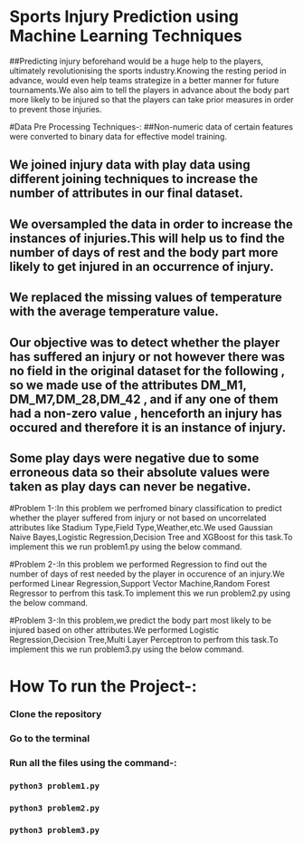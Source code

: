 

# Sports Injury Prediction using Machine Learning Techniques

##Predicting injury beforehand would be a huge help to the players, ultimately revolutionising the sports industry.Knowing the resting period in advance, would even help teams strategize in a better manner for future tournaments.We also aim to tell the players in advance about the body part more likely to be injured so that the players can take prior measures in order to prevent those injuries.

#Data Pre Processing Techniques-:
##Non-numeric data of certain features were converted to binary data for effective model training.
## We joined injury data with play data using different joining techniques to increase the number of attributes in our final dataset.

## We oversampled the data in order to increase the instances of injuries.This will help us to find the number of days of rest and the body part more likely to get injured in an occurrence of injury.

## We replaced the missing values of temperature with the average temperature value. 

## Our objective was to detect whether the player has suffered an injury or not however there was no field in the original dataset for the following , so we made use of the attributes DM_M1, DM_M7,DM_28,DM_42 , and if any one of them had a non-zero value , henceforth an injury has occured and therefore it is an instance of injury.

## Some play days were negative due to some erroneous data so their absolute values were taken as play days can never be negative.


#Problem 1-:In this problem we perfromed binary classification to predict whether the player suffered from injury or not based on uncorrelated attributes like Stadium Type,Field Type,Weather,etc.We used Gaussian Naive Bayes,Logistic Regression,Decision Tree and XGBoost for this task.To implement this we run problem1.py using the below command.

#Problem 2-:In this problem we performed Regression to find out the number of days of rest needed by the player in occurence of an injury.We performed Linear Regression,Support Vector Machine,Random Forest Regressor to perfrom this task.To implement this we run problem2.py using the below command.

#Problem 3-:In this problem,we predict the body part most likely to be injured based on other attributes.We performed Logistic Regression,Decision Tree,Multi Layer Perceptron to perfrom this task.To implement this we run problem3.py using the below command.





# How To run the Project-:

### Clone the repository 
### Go to the terminal
### Run all the files using the command-:
### `python3 problem1.py`
### `python3 problem2.py`
### `python3 problem3.py`




